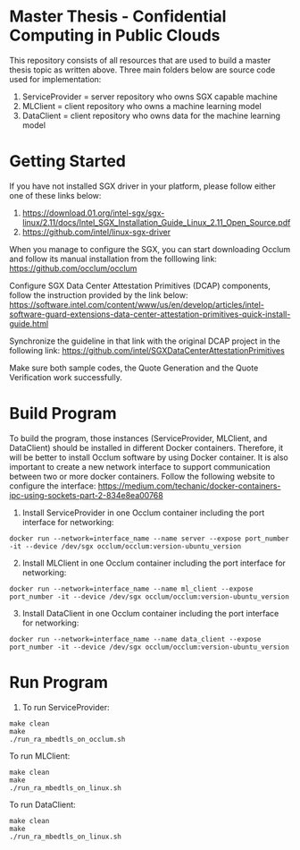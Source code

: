 # Master Thesis - Confidential Computing in Public Clouds

This repository consists of all resources that are used to build a master thesis topic as written above. Three main folders below are source code used for implementation:
1. ServiceProvider = server repository who owns SGX capable machine
2. MLClient = client repository who owns a machine learning model
3. DataClient = client repository who owns data for the machine learning model

# Getting Started

If you have not installed SGX driver in your platform, please follow either one of these links below:
1. https://download.01.org/intel-sgx/sgx-linux/2.11/docs/Intel_SGX_Installation_Guide_Linux_2.11_Open_Source.pdf
2. https://github.com/intel/linux-sgx-driver

When you manage to configure the SGX, you can start downloading Occlum and follow its manual installation from the folllowing link:
https://github.com/occlum/occlum

Configure SGX Data Center Attestation Primitives (DCAP) components, follow the instruction provided by the link below:
https://software.intel.com/content/www/us/en/develop/articles/intel-software-guard-extensions-data-center-attestation-primitives-quick-install-guide.html

Synchronize the guideline in that link with the original DCAP project in the following link:
https://github.com/intel/SGXDataCenterAttestationPrimitives

Make sure both sample codes, the Quote Generation and the Quote Verification work successfully. 

# Build Program

To build the program, those instances (ServiceProvider, MLClient, and DataClient) should be installed in different Docker containers. Therefore, it will be better to install Occlum software by using Docker container. It is also important to create a new network interface to support communication between two or more docker containers. Follow the following website to configure the interface:
https://medium.com/techanic/docker-containers-ipc-using-sockets-part-2-834e8ea00768

1. Install ServiceProvider in one Occlum container including the port interface for networking:
```
docker run --network=interface_name --name server --expose port_number -it --device /dev/sgx occlum/occlum:version-ubuntu_version
```
2. Install MLClient in one Occlum container including the port interface for networking:
```
docker run --network=interface_name --name ml_client --expose port_number -it --device /dev/sgx occlum/occlum:version-ubuntu_version
```
3. Install DataClient in one Occlum container including the port interface for networking:
```
docker run --network=interface_name --name data_client --expose port_number -it --device /dev/sgx occlum/occlum:version-ubuntu_version
```

# Run Program
1. To run ServiceProvider:
```
make clean
make
./run_ra_mbedtls_on_occlum.sh
```

To run MLClient:
```
make clean
make
./run_ra_mbedtls_on_linux.sh
```

To run DataClient:
```
make clean
make
./run_ra_mbedtls_on_linux.sh
```




